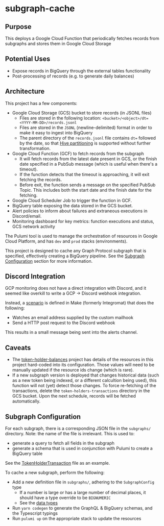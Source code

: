 # subgraph-cache

## Purpose

This deploys a Google Cloud Function that periodically fetches records from subgraphs and stores them in Google Cloud Storage

## Potential Uses

- Expose records in BigQuery through the external tables functionality
- Post-processing of records (e.g. to generate daily balances)

## Architecture

This project has a few components:

- Google Cloud Storage (GCS) bucket to store records (in JSONL files)
  - Files are stored in the following location: `<bucket>/<object>/dt=<YYYY-MM-DD>/records.jsonl`
  - Files are stored in the `JSONL` (newline-delimited) format in order to make it easy to ingest into BigQuery
  - The parent directory of the `records.jsonl` file contains `dt=` followed by the date, so that [Hive partitioning](https://cloud.google.com/bigquery/docs/hive-partitioned-queries-gcs#supported_data_layouts) is supported without further transformation.
- Google Cloud Function (GCF) to fetch records from the subgraph
  - It will fetch records from the latest date present in GCS, or the finish date specified in a PubSub message (which is useful when there's a timeout).
  - If the function detects that the timeout is approaching, it will exit fetching the records.
  - Before exit, the function sends a message on the specified PubSub Topic. This includes both the start date and the finish date for the fetching.
- Google Cloud Scheduler Job to trigger the function in GCF.
- BigQuery table exposing the data stored in the GCS bucket.
- Alert policies to inform about failures and extraneous executions in Discord/email.
- Monitoring dashboard for key metrics: function executions and status, GCS network activity

The Pulumi tool is used to manage the orchestration of resources in Google Cloud Platform, and has `dev` and `prod` stacks (environments).

This project is designed to cache any Graph Protocol subgraph that is specified, effectively creating a BigQuery pipeline. See the [Subgraph Configuration](#subgraph-configuration) section for more information.

## Discord Integration

GCP monitoring does not have a direct integration with Discord, and it seemed like overkill to write a GCP -> Discord webhook integration.

Instead, a [scenario](https://us1.make.com/126792/scenarios/446857/edit) is defined in Make (formerly Integromat) that does the following:

- Watches an email address supplied by the custom mailhook
- Send a HTTP post request to the Discord webhook

This results in a small message being sent into the alerts channel.

## Caveats

- The [token-holder-balances](https://github.com/OlympusDAO/token-holder-balances) project has details of the resources in this project hard-coded into its configuration. Those values will need to be manually updated if the resource ids change (which is rare).
- If a new subgraph version is deployed that changes historical data (such as a new token being indexed, or a different calcultion being used), this function will not (yet) detect those changes. To force re-fetching of the transactions, delete the `token-holders-transactions` directory in the GCS bucket. Upon the next schedule, records will be fetched automatically.

## Subgraph Configuration

For each subgraph, there is a corresponding JSON file in the `subgraphs/` directory. Note: the name of the file is irrelevant. This is used to:

- generate a query to fetch all fields in the subgraph
- generate a schema that is used in conjunction with Pulumi to create a BigQuery table

See the [TokenHolderTransaction](subgraphs/token-holder-transactions.json) file as an example.

To cache a new subgraph, perform the following:

- Add a new definition file in `subgraphs/`, adhering to the `SubgraphConfig` type
  - If a number is large or has a large number of decimal places, it should have a type override to be `BIGNUMERIC`
  - See the [data types](https://cloud.google.com/bigquery/docs/schemas#standard_sql_data_types)
- Run `yarn codegen` to generate the GraphQL & BigQuery schemas, and the Typescript typings
- Run `pulumi up` on the appropriate stack to update the resources
